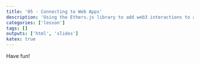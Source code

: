 ```yaml
---
title: '05 - Connecting to Web Apps'
description: 'Using the Ethers.js library to add web3 interactions to a web application'
categories: ['lesson']
tags: []
outputs: ['html', 'slides']
katex: true
---
```


Have fun!
